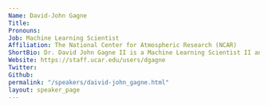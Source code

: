 ```yaml
---
Name: David-John Gagne
Title: 
Pronouns: 
Job: Machine Learning Scientist
Affiliation: The National Center for Atmospheric Research (NCAR)
ShortBio: Dr. David John Gagne II is a Machine Learning Scientist II and head of the Machine Integration and Learning for Earth Systems group at the National Center for Atmospheric Research (NCAR) in Boulder, Colorado. His research focuses on developing machine learning systems to improve the prediction and understanding of high impact weather and to enhance weather and climate models. He received his Ph.D. in meteorology from the University of Oklahoma in 2016 and completed an Advanced Study Program postdoctoral fellowship at NCAR in 2018. He has collaborated with interdisciplinary teams to develop and evaluate machine learning systems for high impact weather and emulation of atmospheric processes. He is a senior leader of the NSF AI Institute on Trustworthy AI for Weather, Climate, and Coastal Oceanography (AI2ES) and senior personnel for the NSF LEAP Science and Technology Center. He has led summer schools, short courses, and hackathons on AI for Earth System Science, chaired the American Meteorological Society Artificial Intelligence Committee, and serves as an editor for the journal AI for the Earth Systems.
Website: https://staff.ucar.edu/users/dgagne
Twitter: 
Github: 
permalink: "/speakers/daivid-john_gagne.html"
layout: speaker_page
---
```


